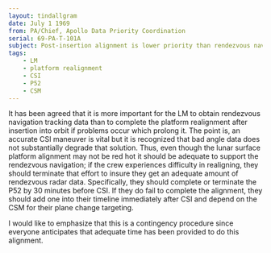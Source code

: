 ```yaml
---
layout: tindallgram
date: July 1 1969
from: PA/Chief, Apollo Data Priority Coordination
serial: 69-PA-T-101A
subject: Post-insertion alignment is lower priority than rendezvous navigation
tags:
    - LM
    - platform realignment
    - CSI
    - P52
    - CSM
---
```

It has been agreed that it is more important for the LM to obtain rendezvous navigation tracking data than to complete the platform realignment after insertion into orbit if problems occur which prolong
it.  The point is, an accurate CSI maneuver is vital but it is recognized that bad angle data does not substantially degrade that solution.  Thus, even though the lunar surface platform alignment may not be red hot it should be adequate to support the rendezvous navigation; if the crew experiences difficulty in realigning, they should terminate that effort to insure they get an adequate amount of rendezvous radar data.  Specifically, they should complete or terminate the P52 by 30 minutes before CSI.  If they do fail to complete the alignment, they should add one into their timeline immediately after CSI and depend on the CSM for their plane change targeting.

I would like to emphasize that this is a contingency procedure since everyone anticipates that adequate time has been provided to do this alignment.